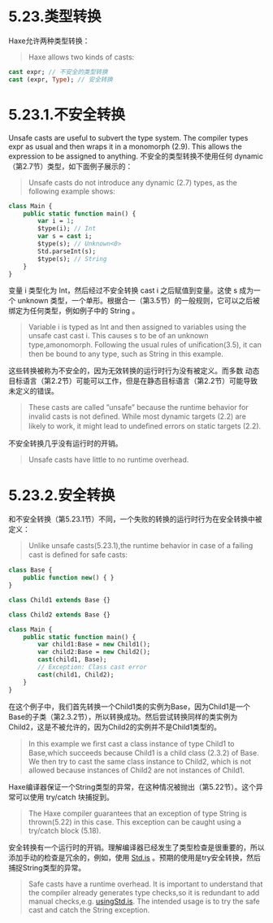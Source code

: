 # 5.23.类型转换

Haxe允许两种类型转换：

> Haxe allows two kinds of casts:

```haxe
cast expr; // 不安全的类型转换 
cast (expr, Type); // 安全转换
```



# 5.23.1.不安全转换

Unsafe casts are useful to subvert the type system. The compiler types expr as usual and then wraps it in a monomorph (2.9). This allows the expression to be assigned to anything.
 不安全的类型转换不使用任何 dynamic（第2.7节）类型，如下面例子展示的：

> Unsafe casts do not introduce any dynamic (2.7) types, as the following example shows:

```haxe
class Main { 
    public static function main() { 
        var i = 1; 
        $type(i); // Int 
        var s = cast i; 
        $type(s); // Unknown<0> 
        Std.parseInt(s); 
        $type(s); // String 
    } 
} 
```

变量 i 类型化为 Int，然后经过不安全转换 cast i 之后赋值到变量。这使 s 成为一个 unknown 类型，一个单形。根据合一（第3.5节）的一般规则，它可以之后被绑定为任何类型，例如例子中的 String 。

> Variable i is typed as Int and then assigned to variables using the unsafe cast cast i. This causes s to be of an unknown type,amonomorph. Following the usual rules of uniﬁcation(3.5), it can then be bound to any type, such as String in this example.

这些转换被称为不安全的，因为无效转换的运行时行为没有被定义。而多数 动态目标语言（第2.2节）可能可以工作，但是在静态目标语言（第2.2节）可能导致未定义的错误。

> These casts are called ”unsafe” because the runtime behavior for invalid casts is not deﬁned. While most dynamic targets (2.2) are likely to work, it might lead to undeﬁned errors on static targets (2.2).

不安全转换几乎没有运行时的开销。

> Unsafe casts have little to no runtime overhead.



# 5.23.2.安全转换

和不安全转换（第5.23.1节）不同，一个失败的转换的运行时行为在安全转换中被定义：

> Unlike unsafe casts(5.23.1),the runtime behavior in case of a failing cast is deﬁned for safe casts:

```haxe
class Base { 
    public function new() { } 
} 

class Child1 extends Base {} 

class Child2 extends Base {} 

class Main { 
    public static function main() { 
        var child1:Base = new Child1(); 
        var child2:Base = new Child2(); 
        cast(child1, Base); 
        // Exception: Class cast error 
        cast(child1, Child2); 
    } 
} 
```

在这个例子中，我们首先转换一个Child1类的实例为Base，因为Child1是一个Base的子类（第2.3.2节），所以转换成功。然后尝试转换同样的类实例为 Child2，这是不被允许的，因为Child2的实例并不是Child1类型的。

> In this example we ﬁrst cast a class instance of type Child1 to Base,which succeeds because Child1 is a child class (2.3.2) of Base. We then try to cast the same class instance to Child2, which is not allowed because instances of Child2 are not instances of Child1.

Haxe编译器保证一个String类型的异常，在这种情况被抛出（第5.22节）。这个异常可以使用 try/catch 块捕捉到。

> The Haxe compiler guarantees that an exception of type String is thrown(5.22) in this case. This exception can be caught using a try/catch block (5.18).

安全转换有一个运行时的开销。理解编译器已经发生了类型检查是很重要的，所以添加手动的检查是冗余的，例如，使用 [Std.is](http://std.is/) 。预期的使用是try安全转换，然后捕捉String类型的异常。

> Safe casts have a runtime overhead. It is important to understand that the compiler already generates type checks,so it is redundant to add manual checks,e.g. [usingStd.is](http://usingstd.is/). The intended usage is to try the safe cast and catch the String exception.